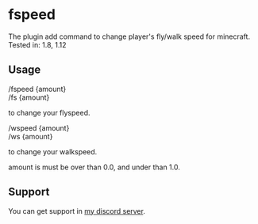 # fspeed
The plugin add command to change player's fly/walk speed for minecraft.  
Tested in: 1.8, 1.12

## Usage 
/fspeed {amount}  
/fs {amount}

to change your flyspeed. 

/wspeed {amount}  
/ws {amount}

to change your walkspeed.

amount is must be over than 0.0, and under than 1.0.

## Support

You can get support in [my discord server](https://discord.gg/A8XtpJhHrV).

